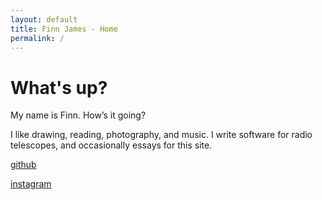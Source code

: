 ```yaml
---
layout: default
title: Finn James - Home
permalink: /
---
```


# What's up?

My name is Finn. How’s it going?

I like drawing, reading, photography, and music. I write software for radio telescopes, and occasionally essays for this site.


[github](https://github.com/radiolevity)

[instagram](https://instagram.com/notafinnsta)